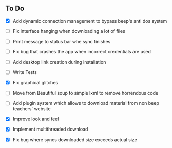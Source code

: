 ## To Do

- [X] Add dynamic connection management to bypass beep's anti dos system

- [ ] Fix interface hanging when downloading a lot of files

- [ ] Print message to status bar whe sync finishes

- [ ] Fix bug that crashes the app when incorrect credentials are used

- [ ] Add desktop link creation during installation

- [ ] Write Tests

- [X] Fix graphical glitches

- [ ] Move from Beautiful soup to simple lxml to remove horrendous code

- [ ] Add plugin system which allows to download material from non beep
      teachers' website

- [X] Improve look and feel

- [X] Implement multithreaded download

- [X] Fix bug where syncs downloaded size exceeds actual size
